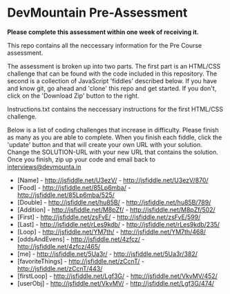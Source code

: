 DevMountain Pre-Assessment
=========

**Please complete this assessment within one week of receiving it.**

This repo contains all the neccessary information for the Pre Course assessment. 

The assessment is broken up into two parts. The first part is an HTML/CSS challenge that can be found with the code included in this repository. The second is a collection of JavaScript 'fiddles' described below. If you have and know git, go ahead and 'clone' this repo and get started. If you don't, click on the 'Download Zip' button to the right. 


Instructions.txt contains the neccessary instructions for the first HTML/CSS challenge. 

Below is a list of coding challenges that increase in difficulty. Please finish as many as you are able to complete.
When you finish each fiddle, click the 'update' button and that will create your own URL with your solution. Change the SOLUTION-URL with your new URL that contains the solution. Once you finish, zip up your code and email back to interviews@devmounta.in

* [Name] - http://jsfiddle.net/U3ezV/ - http://jsfiddle.net/U3ezV/870/
* [Food] - http://jsfiddle.net/85Lp6mba/ - http://jsfiddle.net/85Lp6mba/525/
* [Double] - http://jsfiddle.net/hu85B/ - http://jsfiddle.net/hu85B/789/
* [Addition] - http://jsfiddle.net/M8pZf/ - http://jsfiddle.net/M8pZf/502/
* [First] - http://jsfiddle.net/zsFvE/ - http://jsfiddle.net/zsFvE/599/
* [Last] -  http://jsfiddle.net/rLes9kdb/ - http://jsfiddle.net/rLes9kdb/235/
* [Loop] - http://jsfiddle.net/YM7th/ - http://jsfiddle.net/YM7th/468/
* [oddsAndEvens] - http://jsfiddle.net/4zfcz/ - http://jsfiddle.net/4zfcz/465/
* [me] - http://jsfiddle.net/5Ua3r/ - http://jsfiddle.net/5Ua3r/382/
* [favoriteThings] - http://jsfiddle.net/zCcnT/ - http://jsfiddle.net/zCcnT/443/
* [firstLoop] - http://jsfiddle.net/Lgf3G/ - http://jsfiddle.net/VkvMV/452/
* [userObj] - http://jsfiddle.net/VkvMV/ - http://jsfiddle.net/Lgf3G/474/
